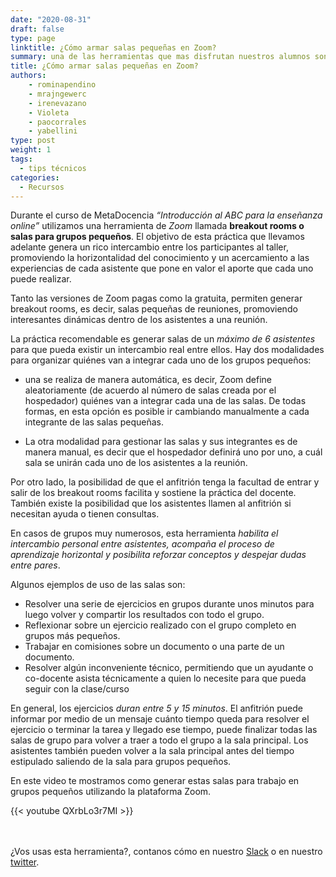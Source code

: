 ```yaml
---
date: "2020-08-31"
draft: false
type: page
linktitle: ¿Cómo armar salas pequeñas en Zoom?
summary: una de las herramientas que mas disfrutan nuestros alumnos son las salas para grupos pequeños de Zoom, aqui te contamos como hacerlas.
title: ¿Cómo armar salas pequeñas en Zoom?
authors: 
    - rominapendino
    - mrajngewerc
    - irenevazano 
    - Violeta
    - paocorrales
    - yabellini
type: post
weight: 1
tags: 
  - tips técnicos 
categories:
  - Recursos
---
```


Durante el curso de MetaDocencia  _“Introducción al ABC para la enseñanza online”_ utilizamos una herramienta de _Zoom_ llamada **breakout rooms o salas para grupos pequeños**. El objetivo de esta práctica que llevamos adelante genera un rico intercambio entre los participantes al taller, promoviendo la horizontalidad del conocimiento y un acercamiento a las experiencias de cada asistente que pone en valor el aporte que cada uno puede realizar. 

Tanto las versiones de Zoom pagas como la  gratuita,  permiten generar breakout rooms, es decir, salas pequeñas de reuniones, promoviendo interesantes dinámicas dentro de los asistentes a una reunión. 

La práctica recomendable es generar salas de un _máximo de 6 asistentes_ para que pueda existir un intercambio real entre ellos. Hay dos modalidades para organizar quiénes van a integrar cada uno de los grupos pequeños: 

* una se realiza de manera automática, es decir, Zoom define aleatoriamente (de acuerdo al número de salas creada por el hospedador) quiénes van a integrar cada una de las salas. De todas formas, en esta opción es posible ir cambiando manualmente a cada integrante de las salas pequeñas. 

* La otra modalidad para gestionar las salas y sus integrantes es de manera manual, es decir que el hospedador definirá uno por uno, a cuál sala se unirán cada uno de los asistentes a la reunión.

Por otro lado, la posibilidad de que el anfitrión tenga la facultad de entrar y salir de los breakout rooms facilita y sostiene la práctica del docente. También existe la posibilidad que los asistentes llamen al anfitrión si necesitan ayuda o tienen consultas. 

En casos de grupos muy numerosos, esta herramienta _habilita el intercambio personal entre asistentes, acompaña el proceso de aprendizaje horizontal y posibilita reforzar conceptos y despejar dudas entre pares_.  

Algunos ejemplos de uso de las salas son:
 - Resolver una serie de ejercicios en grupos durante unos minutos para luego volver y compartir los resultados con todo el grupo.
 - Reflexionar sobre un ejercicio realizado con el grupo completo en grupos más pequeños.
 - Trabajar en comisiones sobre un documento o una parte de un documento.
 - Resolver algún inconveniente técnico, permitiendo que un ayudante o co-docente asista técnicamente a quien lo necesite para que pueda seguir con la clase/curso

En general, los ejercicios _duran entre 5 y 15 minutos_.  El anfitrión puede informar por medio de un mensaje cuánto tiempo queda para resolver el ejercicio o terminar la tarea y llegado ese tiempo, puede finalizar todas las salas de grupo para volver a traer a todo el grupo a la sala principal.  Los asistentes también pueden volver a la sala principal antes del tiempo estipulado saliendo de la sala para grupos pequeños.

En este video te mostramos como generar estas salas para trabajo en grupos pequeños utilizando la plataforma Zoom.

{{< youtube QXrbLo3r7MI >}}

<br></br>
¿Vos usas esta herramienta?, contanos cómo en nuestro [Slack](https://w3id.org/metadocencia/slack) o en nuestro [twitter](https://twitter.com/metadocencia).
 

